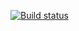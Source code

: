 [![Build status](https://ci.appveyor.com/api/projects/status/a9kvrwuv65us7aat/branch/main?svg=true)](https://ci.appveyor.com/project/darkcross174/page-object/branch/main)
